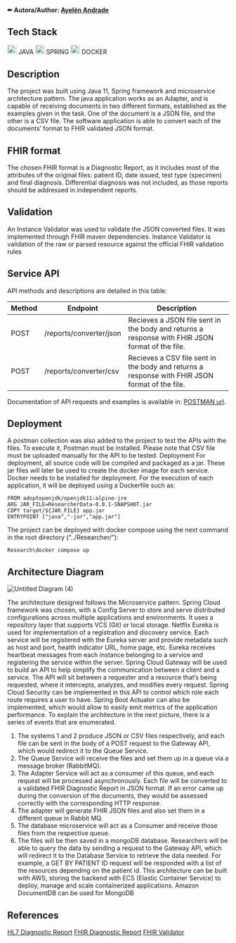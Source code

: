 #### ✏ Autora/Author: [Ayelén Andrade](https://github.com/stephieandrade)

## Tech Stack
<div>
  <img src="https://github.com/get-icon/geticon/raw/master/icons/java.svg" alt="Java" width="21px" height="21px"> JAVA
  <img src="https://github.com/get-icon/geticon/raw/master/icons/spring.svg" alt="Spring" width="21px" height="21px"> SPRING
  <img src="https://github.com/get-icon/geticon/raw/master/icons/docker-icon.svg" alt="docker" width="21px" height="21px"> DOCKER  
</div>

## Description

The project was built using Java 11, Spring framework and microservice architecture 
pattern. The java application works as an Adapter, and is capable of receiving
documents in two different formats, established as the examples given in the task. One
of the document is a JSON file, and the other is a CSV file.
The software application is able to convert each of the documents’ format to FHIR
validated JSON format.

## FHIR format

The chosen FHIR format is a Diagnostic Report, as it includes most of the attributes of the original files: patient ID, date issued, test type
(specimen) and final diagnosis. Differential diagnosis was not included, as those reports
should be addressed in independent reports.

## Validation

An Instance Validator was used to validate the JSON converted files. It was implemented
through FHIR maven dependencies. Instance Validator is validation of the raw or
parsed resource against the official FHIR validation rules

## Service API

API methods and descriptions are detailed in this table:

| Method      | Endpoint           | Description  |
|---|---|---|
| POST      | /reports/converter/json |Recieves a JSON file sent in the body and returns a response with FHIR JSON format of the file.  |
| POST | /reports/converter/csv      |Recieves a CSV file sent in the body and returns a response with FHIR JSON format of the file.|

Documentation of API requests and examples is available in: [POSTMAN url](https://documenter.getpostman.com/view/20744743/Uz5AreLx).

## Deployment

A postman collection was also added to the project to test the APIs with the files. To
execute it, Postman must be installed. Please note that CSV file must be
uploaded manually for the API to be tested.
Deployment
For deployment, all source code will be compiled and packaged as a jar. These jar files
will later be used to create the docker image for each service. Docker needs to be
installed for deployment.
For the execution of each application, it will be deployed using a Dockerfile such as:

``` 
FROM adoptopenjdk/openjdk11:alpine-jre
ARG JAR_FILE=ResearcherData-0.0.1-SNAPSHOT.jar
COPY target/${JAR_FILE} app.jar
ENTRYPOINT ["java","-jar","app.jar"]
``` 

The project can be deployed with docker compose using the next command in the root
directory (“../Researcher/”):

``` 
Research\docker compose up
``` 

## Architecture Diagram
![Untitled Diagram (4)](https://user-images.githubusercontent.com/37404936/170983864-203ca460-adbd-4a24-a728-b7dd14320c25.jpg)

The architecture designed follows the Microservice pattern. Spring Cloud
framework was chosen, with a Config Server to store and serve distributed
configurations across multiple applications and environments. It uses a repository
layer that supports VCS (Git) or local storage.
Netflix Eureka is used for implementation of a registration and discovery service. Each
service will be registered with the Eureka server and provide metadata such as host
and port, health indicator URL, home page, etc. Eureka receives heartbeat messages
from each instance belonging to a service and registering the service within the server.
Spring Cloud Gateway will be used to build an API to help simplify the communication
between a client and a service. The API will sit between a requester and a resource
that’s being requested, where it intercepts, analyzes, and modifies every request. Spring
Cloud Security can be implemented in this API to control which role each route requires
a user to have. Spring Boot Actuator can also be implemented, which would allow to
easily emit metrics of the application performance.
To explain the architecture in the next picture, there is a series of events that are
enumerated.

1. The systems 1 and 2 produce JSON or CSV files respectively, and each file can be
sent in the body of a POST request to the Gateway API, which would redirect it
to the Queue Service.
2. The Queue Service will receive the files and set them up in a queue via a message
broker (RabbitMQ).
3. The Adapter Service will act as a consumer of this queue, and each request will
be processed asynchronously. Each file will be converted to a validated FHIR
Diagnostic Report in JSON format. If an error came up during the conversion of
the documents, they would be assessed correctly with the corresponding HTTP
response.
4. The adapter will generate FHIR JSON files and also set them in a different queue
in Rabbit MQ.
5. The database microservice will act as a Consumer and receive those files from
the respective queue.
6. The files will be then saved in a mongoDB database.
Researchers will be able to query the data by sending a request to the Gateway API,
which will redirect it to the Database Service to retrieve the data needed. For example,
a GET BY PATIENT ID request will be responded with a list of the resources depending
on the patient id.
This architecture can be built with AWS, storing the backend with ECS (Elastic
Container Service) to deploy, manage and scale containerized applications. Amazon
DocumentDB can be used for MongoDB

## References

[HL7 Diagnostic Report](https://www.hl7.org/fhir/diagnosticreport.html)
[FHIR Diagnostic Report](https://hapifhir.io/hapi-fhir/apidocs/hapi-fhirstructures-r4/org/hl7/fhir/r4/model/DiagnosticReport.html)
[FHIR Validator](https://hapifhir.io/hapifhir/docs/validation/instance_validator.html)
